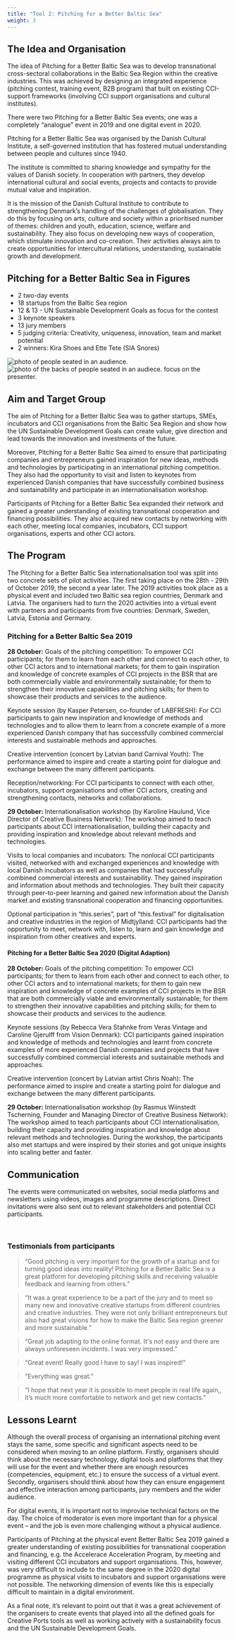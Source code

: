 ```yaml
---
title: "Tool 2: Pitching for a Better Baltic Sea"
weight: 3
---
```


## The Idea and Organisation

The idea of Pitching for a Better Baltic Sea was to develop transnational cross-sectoral collaborations in the Baltic Sea Region within the creative industries. This was achieved by designing an integrated experience (pitching contest, training event, B2B program) that built on existing CCI-support frameworks (involving CCI support organisations and cultural institutes).

There were two Pitching for a Better Baltic Sea events; one was a completely “analogue” event in 2019 and one digital event in 2020.

Pitching for a Better Baltic Sea was organised by the Danish Cultural Institute, a self-governed institution that has fostered mutual understanding between people and cultures since 1940.

The institute is committed to sharing knowledge and sympathy for the values of Danish society. In cooperation with partners, they develop international cultural and social events, projects and contacts to provide mutual value and inspiration.

It is the mission of the Danish Cultural Institute to contribute to strengthening Denmark’s handling of the challenges of globalisation. They do this by focusing on arts, culture and society within a prioritised number of themes: children and youth, education, science, welfare and sustainability. They also focus on developing new ways of cooperation, which stimulate innovation and co-creation. Their activities always aim to create opportunities for intercultural relations, understanding, sustainable growth and development.

## Pitching for a Better Baltic Sea in Figures

* 2 two-day events
* 18 startups from the Baltic Sea region
* 12 & 13 - UN Sustainable Development Goals as focus for the contest
* 3 keynote speakers
* 13 jury members
* 5 judging criteria: Creativity, uniqueness, innovation, team and market potential
* 2 winners: Kira Shoes and Ette Tete (SIA Snores)

<img src="/assets/images/tool_2/tool2_1.jpg" alt="photo of people seated in an audience." />
<img src="/assets/images/tool_2/tool2_2.jpg" alt="photo of the backs of people seated in an audiece. focus on the presenter." />

## Aim and Target Group

The aim of Pitching for a Better Baltic Sea was to gather startups, SMEs, incubators and CCI organisations from the Baltic Sea Region and show how the UN Sustainable Development Goals can create value, give direction and lead towards the innovation and investments of the future.

Moreover, Pitching for a Better Baltic Sea aimed to ensure that participating companies and entrepreneurs gained inspiration for new ideas, methods and technologies by participating in an international pitching competition. They also had the opportunity to visit and listen to keynotes from experienced Danish companies that have successfully combined business and sustainability and participate in an internationalisation workshop.

Participants of Pitching for a Better Baltic Sea expanded their network and gained a greater understanding of existing transnational cooperation and financing possibilities. They also acquired new contacts by networking with each other, meeting local companies, incubators, CCI support organisations, experts and other CCI actors.

## The Program

The Pitching for a Better Baltic Sea internationalisation tool was split into two concrete sets of pilot activities. The first taking place on the 28th - 29th of October 2019, the second a year later. The 2019 activities took place as a physical event and included two Baltic sea region countries, Denmark and Latvia. The organisers had to turn the 2020 activities into a virtual event with partners and participants from five countries: Denmark, Sweden, Latvia, Estonia and Germany.

### Pitching for a Better Baltic Sea 2019

**28 October:**
Goals of the pitching competition: To empower CCI participants; for them to learn from each other and connect to each other, to other CCI actors and to international markets; for them to gain inspiration and knowledge of concrete examples of CCI projects in the BSR that are both commercially viable and environmentally sustainable; for them to strengthen their innovative capabilities and pitching skills; for them to showcase their products and services to the audience.

Keynote session (by Kasper Petersen, co-founder of LABFRESH): For CCI participants to gain new inspiration and knowledge of methods and technologies and to allow them to learn from a concrete example of a more experienced Danish company that has successfully combined commercial interests and sustainable methods and approaches.

Creative intervention (concert by Latvian band Carnival Youth): The performance aimed to inspire and create a starting point for dialogue and exchange between the many different participants.

Reception/networking: For CCI participants to connect with each other, incubators, support organisations and other CCI actors, creating and strengthening contacts, networks and collaborations.

**29 October:**
Internationalisation workshop (by Karoline Haulund, Vice Director of Creative Business Network): The workshop aimed to teach participants about CCI internationalisation, building their capacity and providing inspiration and knowledge about relevant methods and technologies.

Visits to local companies and incubators: The nonlocal CCI participants visited, networked with and exchanged experiences and knowledge with local Danish incubators as well as companies that had successfully combined commercial interests and sustainability. They gained inspiration and information about methods and technologies. They built their capacity through peer-to-peer learning and gained new information about the Danish market and existing transnational cooperation and financing opportunities.

Optional participation in “this.series”, part of “this.festival” for digitalisation and creative industries in the region of Midtjylland: CCI participants had the opportunity to meet, network with, listen to, learn and gain knowledge and inspiration from other creatives and experts.

#### Pitching for a Better Baltic Sea 2020 (Digital Adaption)

**28 October:**
Goals of the pitching competition: To empower CCI participants; for them to learn from each other and connect to each other, to other CCI actors and to international markets; for them to gain new inspiration and knowledge of concrete examples of CCI projects in the BSR that are both commercially viable and environmentally sustainable; for them to strengthen their innovative capabilities and pitching skills; for them to showcase their products and services to the audience.

Keynote sessions (by Rebecca Vera Stahnke from Veras Vintage and Caroline Gjerulff from Vision Denmark): CCI participants gained inspiration and knowledge of methods and technologies and learnt from concrete examples of more experienced Danish companies and projects that have successfully combined commercial interests and sustainable methods and approaches.

Creative intervention (concert by Latvian artist Chris Noah): The performance aimed to inspire and create a starting point for dialogue and exchange between the many different participants.

**29 October:**
Internationalisation workshop (by Rasmus Wiinstedt Tscherning, Founder and Managing Director of Creative Business Network): The workshop aimed to teach participants about CCI internationalisation, building their capacity and providing inspiration and knowledge about relevant methods and technologies. During the workshop, the participants also met startups and were inspired by their stories and got unique insights into scaling better and faster.

## Communication

The events were communicated on websites, social media platforms and newsletters using videos, images and programme descriptions. Direct invitations were also sent out to relevant stakeholders and potential CCI participants.

<img src="/assets/images/tool_2/tool2_3.png" alt="" />
<img src="/assets/images/tool_2/tool2_4.jpg" alt="" />

### Testimonials from participants

> “Good pitching is very important for the growth of a startup and for turning good ideas into reality! Pitching for a Better Baltic Sea is a great platform for developing pitching skills and receiving valuable feedback and learning from others.”

> “It was a great experience to be a part of the jury and to meet so many new and innovative creative startups from different countries and creative industries. They were not only brilliant entrepreneurs but also had great visions for how to make the Baltic Sea region greener and more sustainable.”

> “Great job adapting to the online format. It's not easy and there are always unforeseen incidents. I was very impressed.”

> “Great event! Really good I have to say! I was inspired!”

> “Everything was great.”

> “I hope that next year it is possible to meet people in real life again,, it’s much more comfortable to network and get new contacts.”


## Lessons Learnt

Although the overall process of organising an international pitching event stays the same, some specific and significant aspects need to be considered when moving to an online platform. Firstly, organisers should think about the necessary technology, digital tools and platforms that they will use for the event and whether there are enough resources (competencies, equipment, etc.) to ensure the success of a virtual event. Secondly, organisers should think about how they can ensure engagement and effective interaction among participants, jury members and the wider audience.

For digital events, it is important not to improvise technical factors on the day. The choice of moderator is even more important than for a physical event – and the job is even more challenging without a physical audience.

Participants of Pitching at the physical event Better Baltic Sea 2019 gained a greater understanding of existing possibilities for transnational cooperation and financing, e.g. the Accelerace Acceleration Program, by meeting and visiting different CCI incubators and support organisations. This, however, was very difficult to include to the same degree in the 2020 digital programme as physical visits to incubators and support organisations were not possible. The networking dimension of events like this is especially difficult to maintain in a digital environment.

As a final note, it’s relevant to point out that it was a great achievement of the organisers to create events that played into all the defined goals for Creative Ports tools as well as working actively with a sustainability focus and the UN Sustainable Development Goals.
